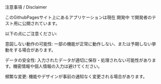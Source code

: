 注意事項 / Disclaimer

このGithubPagesサイト上にあるアプリケーションは現在 開発中 で開発者のテスト用に公開されています。

以下の点にご注意ください:

意図しない動作の可能性:
一部の機能が正常に動作しない、または予期しない挙動をする場合があります。

データの安全性:
入力されたデータが適切に保存・処理されない可能性があります。機密情報や個人情報の入力は避けてください。

頻繁な変更:
機能やデザインが事前の通知なく変更される場合があります。

